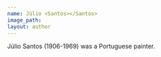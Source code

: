 ```yaml
---
name: Júlio <Santos></Santos>
image_path:
layout: author
---
```

Júlio Santos (1906-1969) was a Portuguese painter.
